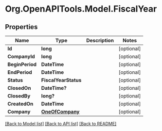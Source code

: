 # Org.OpenAPITools.Model.FiscalYear

## Properties

Name | Type | Description | Notes
------------ | ------------- | ------------- | -------------
**Id** | **long** |  | [optional] 
**CompanyId** | **long** |  | [optional] 
**BeginPeriod** | **DateTime** |  | [optional] 
**EndPeriod** | **DateTime** |  | [optional] 
**Status** | **FiscalYearStatus** |  | [optional] 
**ClosedOn** | **DateTime?** |  | [optional] 
**ClosedBy** | **long?** |  | [optional] 
**CreatedOn** | **DateTime** |  | [optional] 
**Company** | [**OneOfCompany**](OneOfCompany.md) |  | [optional] 

[[Back to Model list]](../README.md#documentation-for-models) [[Back to API list]](../README.md#documentation-for-api-endpoints) [[Back to README]](../README.md)

